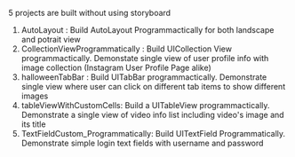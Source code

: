5 projects are built without using storyboard
  1. AutoLayout : Build AutoLayout Programmactically for both landscape and potrait view
  2. CollectionViewProgrammatically : Build UICollection View programmactically. Demonstate single view of user profile info with image collection (Instagram User Profile Page alike)
  3. halloweenTabBar : Build UITabBar programmactically. Demonstrate single view where user can click on different tab items to show different images
  4. tableViewWithCustomCells: Build a UITableView programmactically. Demonstrate a single view of video info list including video's image and its title
  5. TextFieldCustom_Programmatically:  Build UITextField Programmatically. Demonstrate simple login text fields with username and password
